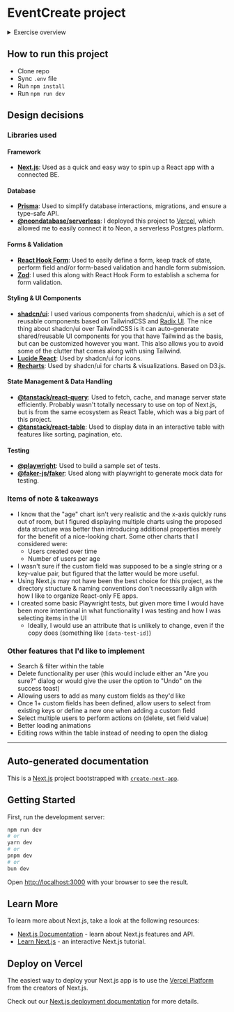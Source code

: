 # EventCreate project

<details>
<summary>Exercise overview</summary>

## Developer Exercise

Build a responsive single-page application (SPA) using React that allows a user to submit and edit existing data in a table interface.

### The application should:

- Allow the user to submit a form with the following fields: Name, Email, and Age
- Allow users to add/remove a custom field dynamically to the form
- Validate inputs (eg, Email format, Age as a positive number)

### After submitting the form, the user should be able to:

- View the data of their submissions in a table
- Edit previously submitted data
- Visualize their data as a chart (e.g., Bar or Pie Chart) to visualize the data (use a library like Chart.js or D3.js) that updates when new information is submitted.

### Notes

- The application should be optimized for fast loading and handle up to large data entries without noticeable lag.
- Building a backend is not necessary but exercise should showcase how data is handled and loaded client side on the application.
- Buidling for all test cases and scenarios is not necessary but code should showcase your knowledge and experience with testing front end code.

### Deliverables

- Submit a GitHub repository link containing your code with a README on how to run the project.
- Feel free to add any additional information about your design decisions here.
</details>



## How to run this project

- Clone repo
- Sync `.env` file
- Run `npm install`
- Run `npm run dev`

## Design decisions

### Libraries used

#### Framework

- [**Next.js**](https://nextjs.org/): Used as a quick and easy way to spin up a React app with a connected BE.

#### Database

- [**Prisma**](https://www.prisma.io/): Used to simplify database interactions, migrations, and ensure a type-safe API.
- [**@neondatabase/serverless**](https://neon.tech/): I deployed this project to [Vercel](https://nextjs.org/docs/app/building-your-application/deploying#managed-nextjs-with-vercel), which allowed me to easily connect it to Neon, a serverless Postgres platform.

#### Forms & Validation

- [**React Hook Form**](https://react-hook-form.com/): Used to easily define a form, keep track of state, perform field and/or form-based validation and handle form submission.
- [**Zod**](https://zod.dev/): I used this along with React Hook Form to establish a schema for form validation.

#### Styling & UI Components

- [**shadcn/ui**](https://ui.shadcn.com/): I used various components from shadcn/ui, which is a set of reusable components based on TailwindCSS and [Radix UI](https://www.radix-ui.com/). The nice thing about shadcn/ui over TailwindCSS is it can auto-generate shared/reusable UI components for you that have Tailwind as the basis, but can be customized however you want. This also allows you to avoid some of the clutter that comes along with using Tailwind.
- [**Lucide React**](https://lucide.dev/): Used by shadcn/ui for icons.
- [**Recharts**](https://recharts.org/en-US/): Used by shadcn/ui for charts & visualizations. Based on D3.js.

#### State Management & Data Handling

- [**@tanstack/react-query**](https://tanstack.com/query/latest/): Used to fetch, cache, and manage server state efficiently. Probably wasn't totally necessary to use on top of Next.js, but is from the same ecosystem as React Table, which was a big part of this project.
- [**@tanstack/react-table**](https://tanstack.com/table/latest/): Used to display data in an interactive table with features like sorting, pagination, etc.

#### Testing

- [**@playwright**](https://playwright.dev/): Used to build a sample set of tests.
- [**@faker-js/faker**](https://fakerjs.dev/): Used along with playwright to generate mock data for testing.

### Items of note & takeaways
- I know that the "age" chart isn't very realistic and the x-axis quickly runs out of room, but I figured displaying multiple charts using the proposed data structure was better than introducing additional properties merely for the benefit of a nice-looking chart. Some other charts that I considered were:
    - Users created over time
    - Number of users per age
- I wasn't sure if the custom field was supposed to be a single string or a key-value pair, but figured that the latter would be more useful. 
- Using Next.js may not have been the best choice for this project, as the directory structure & naming conventions don't necessarily align with how I like to organize React-only FE apps. 
- I created some basic Playwright tests, but given more time I would have been more intentional in what functionality I was testing and how I was selecting items in the UI
  - Ideally, I would use an attribute that is unlikely to change, even if the copy does (something like `[data-test-id]`)

### Other features that I'd like to implement
- Search & filter within the table
- Delete functionality per user (this would include either an "Are you sure?" dialog or would give the user the option to "Undo" on the success toast)
- Allowing users to add as many custom fields as they'd like
- Once 1+ custom fields has been defined, allow users to select from existing keys or define a new one when adding a custom field
- Select multiple users to perform actions on (delete, set field value)
- Better loading animations
- Editing rows within the table instead of needing to open the dialog

----

## Auto-generated documentation

This is a [Next.js](https://nextjs.org) project bootstrapped with [`create-next-app`](https://nextjs.org/docs/app/api-reference/cli/create-next-app).

## Getting Started

First, run the development server:

```bash
npm run dev
# or
yarn dev
# or
pnpm dev
# or
bun dev
```

Open [http://localhost:3000](http://localhost:3000) with your browser to see the result.

## Learn More

To learn more about Next.js, take a look at the following resources:

- [Next.js Documentation](https://nextjs.org/docs) - learn about Next.js features and API.
- [Learn Next.js](https://nextjs.org/learn) - an interactive Next.js tutorial.

## Deploy on Vercel

The easiest way to deploy your Next.js app is to use the [Vercel Platform](https://vercel.com/new?utm_medium=default-template&filter=next.js&utm_source=create-next-app&utm_campaign=create-next-app-readme) from the creators of Next.js.

Check out our [Next.js deployment documentation](https://nextjs.org/docs/app/building-your-application/deploying) for more details.
